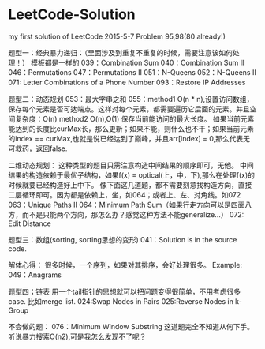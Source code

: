 # LeetCode-Solution
my first solution of LeetCode
2015-5-7  Problem 95,98(80 already!)



题型一：经典暴力递归：（里面涉及到重复不重复的时候，需要注意该如何处理！）
模板都是一样的
039：Combination Sum
040：Combination Sum II
046：Permutations
047：Permutations II
051：N-Queens
052：N-Queens II
071: Letter Combinations of a Phone Number 
093：Restore IP Addresses

题型二：动态规划
053：最大字串之和
055：method1 O(n * n),设置访问数组，保存每个元素是否可达端点。这样对每个元素，都需要遍历它后面的元素。并且空间复杂度：O(n)
     method2 O(n),O(1) 保存当前能访问的最大长度。
	 如果当前元素能达到的长度比curMax长，那么更新；如果不能，则什么也不干；如果当前元素的index == curMax,也就是说已经达到了巅峰，并且arr[index] = 0,那么代表无可救药，返回false.

二维动态规划：
这种类型的题目只需注意构造中间结果的顺序即可，无他。
中间结果的构造依赖于最优子结构，如果f(x) = optical(上，中，下),那么在处理f(x)的时候就要已经构造好上中下。
像下面这几道题，都不需要刻意找构造方向，直接二层循环即可。因为都是依赖上，坐，如064；或者上、左、对角线。如072
063：Unique Paths II
064：Minimum Path Sum（如果行走方向可以是四面八方，而不是只能两个方向，那怎么办？感觉这种方法不能generalize...）
072: Edit Distance 

题型三：数组(sorting, sorting思想的变形)
041：Solution is in the source code.

解体心得：
很多时候，一个序列，如果对其排序，会好处理很多。
Example: 
049：Anagrams  


题型四；链表
用一个tail指针的思想就可以把问题变得很简单，不用考虑很多case.
比如merge list.
024:Swap Nodes in Pairs 
025:Reverse Nodes in k-Group 

不会做的题：
076：Minimum Window Substring 
这道题完全不知道从何下手。听说暴力搜索O(n2),可是我怎么发现不了呢？
